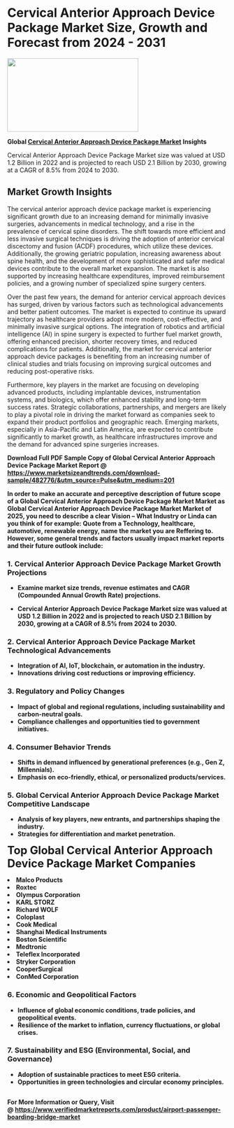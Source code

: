 <H1>Cervical Anterior Approach Device Package Market Size, Growth and Forecast from 2024 - 2031</H1><img class="aligncenter size-medium wp-image-584254" src="https://thirdeyenews.in/wp-content/uploads/2024/09/Global-Market-Research-300x168.jpeg" alt="" width="300" height="168" /><p><strong>Global&nbsp;<a href="https://www.marketsizeandtrends.com/download-sample/482776/&amp;utm_source=Pulse&amp;utm_medium=201">Cervical Anterior Approach Device Package Market</a> Insights</strong></p><p>Cervical Anterior Approach Device Package Market size was valued at USD 1.2 Billion in 2022 and is projected to reach USD 2.1 Billion by 2030, growing at a CAGR of 8.5% from 2024 to 2030.</p><p><h2>Market Growth Insights</h2> <p>The cervical anterior approach device package market is experiencing significant growth due to an increasing demand for minimally invasive surgeries, advancements in medical technology, and a rise in the prevalence of cervical spine disorders. The shift towards more efficient and less invasive surgical techniques is driving the adoption of anterior cervical discectomy and fusion (ACDF) procedures, which utilize these devices. Additionally, the growing geriatric population, increasing awareness about spine health, and the development of more sophisticated and safer medical devices contribute to the overall market expansion. The market is also supported by increasing healthcare expenditures, improved reimbursement policies, and a growing number of specialized spine surgery centers.</p> <p><strong></strong></p> <p>Over the past few years, the demand for anterior cervical approach devices has surged, driven by various factors such as technological advancements and better patient outcomes. The market is expected to continue its upward trajectory as healthcare providers adopt more modern, cost-effective, and minimally invasive surgical options. The integration of robotics and artificial intelligence (AI) in spine surgery is expected to further fuel market growth, offering enhanced precision, shorter recovery times, and reduced complications for patients. Additionally, the market for cervical anterior approach device packages is benefiting from an increasing number of clinical studies and trials focusing on improving surgical outcomes and reducing post-operative risks.</p> <p>Furthermore, key players in the market are focusing on developing advanced products, including implantable devices, instrumentation systems, and biologics, which offer enhanced stability and long-term success rates. Strategic collaborations, partnerships, and mergers are likely to play a pivotal role in driving the market forward as companies seek to expand their product portfolios and geographic reach. Emerging markets, especially in Asia-Pacific and Latin America, are expected to contribute significantly to market growth, as healthcare infrastructures improve and the demand for advanced spine surgeries increases.</p> <p><strong></p><p><span class=""><strong>Download Full PDF Sample Copy of Global Cervical Anterior Approach Device Package Market Report</strong> @ <a href="https://www.marketsizeandtrends.com/download-sample/482776/&amp;utm_source=Pulse&amp;utm_medium=201" target="_blank">https://www.marketsizeandtrends.com/download-sample/482776/&amp;utm_source=Pulse&amp;utm_medium=201</a></span></p><p>In order to make an accurate and perceptive description of future scope of a Global&nbsp;Cervical Anterior Approach Device Package Market Market as Global&nbsp;Cervical Anterior Approach Device Package Market Market of 2025, you need to describe a clear Vision &ndash; What Industry or Linda can you think of for example: Quote from a Technology, healthcare, automotive, renewable energy, name the market you are Reffering to. However, some general trends and factors usually impact market reports and their future outlook include:</p><h3>1.&nbsp;<strong>Cervical Anterior Approach Device Package Market Growth Projections</strong></h3><ul><li>Examine market size trends, revenue estimates and CAGR (Compounded Annual Growth Rate) projections.</li><li><p>Cervical Anterior Approach Device Package Market size was valued at USD 1.2 Billion in 2022 and is projected to reach USD 2.1 Billion by 2030, growing at a CAGR of 8.5% from 2024 to 2030.</p></li></ul><h3>2.&nbsp;<strong>Cervical Anterior Approach Device Package Market Technological Advancements</strong></h3><ul><li>Integration of AI, IoT, blockchain, or automation in the industry.</li><li>Innovations driving cost reductions or improving efficiency.</li></ul><h3>3.&nbsp;<strong>Regulatory and Policy Changes</strong></h3><ul><li>Impact of global and regional regulations, including sustainability and carbon-neutral goals.</li><li>Compliance challenges and opportunities tied to government initiatives.</li></ul><h3>4.&nbsp;<strong>Consumer Behavior Trends</strong></h3><ul><li>Shifts in demand influenced by generational preferences (e.g., Gen Z, Millennials).</li><li>Emphasis on eco-friendly, ethical, or personalized products/services.</li></ul><h3>5.&nbsp;<strong>Global Cervical Anterior Approach Device Package Market Competitive Landscape</strong></h3><ul><li>Analysis of key players, new entrants, and partnerships shaping the industry.</li><li>Strategies for differentiation and market penetration.</li></ul><p data-pm-slice="1 1 []"><span style="color: inherit; font-family: inherit; font-size: 25px;">Top Global Cervical Anterior Approach Device Package Market Companies</span></p><div class="" data-test-id=""><p><li>Malco Products</li><li> Roxtec</li><li> Olympus Corporation</li><li> KARL STORZ</li><li> Richard WOLF</li><li> Coloplast</li><li> Cook Medical</li><li> Shanghai Medical Instruments</li><li> Boston Scientific</li><li> Medtronic</li><li> Teleflex Incorporated</li><li> Stryker Corporation</li><li> CooperSurgical</li><li> ConMed Corporation</li></p></div><h3>6.&nbsp;<strong>Economic and Geopolitical Factors</strong></h3><ul><li>Influence of global economic conditions, trade policies, and geopolitical events.</li><li>Resilience of the market to inflation, currency fluctuations, or global crises.</li></ul><h3>7.&nbsp;<strong>Sustainability and ESG (Environmental, Social, and Governance)</strong></h3><ul><li>Adoption of sustainable practices to meet ESG criteria.</li><li>Opportunities in green technologies and circular economy principles.</li></ul><h2><strong style="font-size: 14px;">For More Information or Query, Visit @&nbsp;</strong><a style="background-color: #ffffff; font-size: 14px;" href="https://www.marketsizeandtrends.com/report/cervical-anterior-approach-device-package-market/" target="_blank">https://www.verifiedmarketreports.com/product/airport-passenger-boarding-bridge-market</a></h2>
